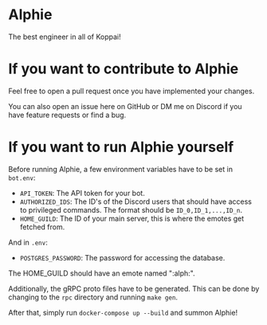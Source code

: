# Alphie
The best engineer in all of Koppai!

# If you want to contribute to Alphie
Feel free to open a pull request once you have implemented your changes.

You can also open an issue here on GitHub or DM me on Discord if you have feature requests or find a bug.

# If you want to run Alphie yourself
Before running Alphie, a few environment variables have to be set in `bot.env`:
* `API_TOKEN`: The API token for your bot.
* `AUTHORIZED_IDS`: The ID's of the Discord users that should have access to privileged commands. The format should be `ID_0,ID_1,...,ID_n`.
* `HOME_GUILD`: The ID of your main server, this is where the emotes get fetched from.

And in `.env`:
* `POSTGRES_PASSWORD`: The password for accessing the database.

The HOME_GUILD should have an emote named ":alph:".

Additionally, the gRPC proto files have to be generated. This can be done by changing to the `rpc` directory and running `make gen`.

After that, simply run `docker-compose up --build` and summon Alphie!